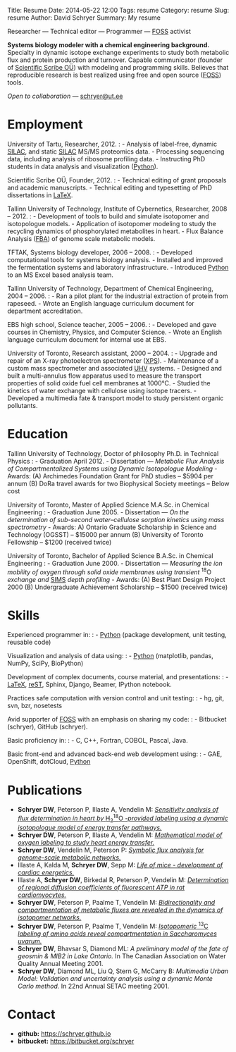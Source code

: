 Title: Resume
Date: 2014-05-22 12:00
Tags: resume
Category: resume
Slug: resume
Author: David Schryer
Summary: My resume

Researcher — Technical editor — Programmer —
[FOSS](http://en.wikipedia.org/wiki/Free_and_open-source_software)
activist

**Systems biology modeler with a chemical engineering background.**
Specialty in dynamic isotope exchange experiments to study both
metabolic flux and protein production and turnover. Capable communicator
(founder of [Scientific Scribe OÜ](http://www.scientificscribe.com)) with
modeling and programming skills. Believes that reproducible research is
best realized using free and open source
([FOSS](http://en.wikipedia.org/wiki/Free_and_open-source_software))
tools.

*Open to collaboration* — <schryer@ut.ee>

Employment
==========

University of Tartu, Researcher, 2012.
:   -   Analysis of label-free, dynamic
        [SILAC](http://en.wikipedia.org/wiki/Stable_isotope_labeling_by_amino_acids_in_cell_culture),
        and static
        [SILAC](http://en.wikipedia.org/wiki/Stable_isotope_labeling_by_amino_acids_in_cell_culture)
        MS/MS proteomics data.
    -   Processing sequencing data, including analysis of ribosome
        profiling data.
    -   Instructing PhD students in data analysis and visualization
        ([Python](http://www.python.org)).

Scientific Scribe OÜ, Founder, 2012.
:   -   Technical editing of grant proposals and academic manuscripts.
    -   Technical editing and typesetting of PhD dissertations in
        [LaTeX](http://www.latex-project.org/).

Tallinn University of Technology, Institute of Cybernetics, Researcher, 2008 – 2012.
:   -   Development of tools to build and simulate isotopomer and
        isotopologue models.
    -   Application of isotopomer modeling to study the recycling
        dynamics of phosphorylated metabolites in heart.
    -   Flux Balance Analysis
        ([FBA](http://en.wikipedia.org/wiki/Flux_Balance_Analysis)) of
        genome scale metabolic models.

TFTAK, Systems biology developer, 2006 – 2008.
:   -   Developed computational tools for systems biology analysis.
    -   Installed and improved the fermentation systems and laboratory
        infrastructure.
    -   Introduced [Python](http://www.python.org) to an MS Excel based
        analysis team.

Tallinn University of Technology, Department of Chemical Engineering, 2004 – 2006.
:   -   Ran a pilot plant for the industrial extraction of protein from
        rapeseed.
    -   Wrote an English language curriculum document for department
        accreditation.

EBS high school, Science teacher, 2005 – 2006.
:   -   Developed and gave courses in Chemistry, Physics, and Computer
        Science.
    -   Wrote an English language curriculum document for internal use
        at EBS.

University of Toronto, Research assistant, 2000 – 2004.
:   -   Upgrade and repair of an X-ray photoelectron spectrometer
        ([XPS](http://en.wikipedia.org/wiki/X-ray_photoelectron_spectroscopy)).
    -   Maintenance of a custom mass spectrometer and associated
        [UHV](http://en.wikipedia.org/wiki/Ultra-high_vacuum) systems.
    -   Designed and built a multi-annulus flow apparatus used to
        measure the transport properties of solid oxide fuel cell
        membranes at 1000°C.
    -   Studied the kinetics of water exchange with cellulose using
        isotope tracers.
    -   Developed a multimedia fate & transport model to study
        persistent organic pollutants.

Education
=========

Tallinn University of Technology, Doctor of philosophy Ph.D. in Technical Physics
:   -   Graduation April 2012.
    -   Dissertation — *Metabolic Flux Analysis of Compartmentalized
        Systems using Dynamic Isotopologue Modeling*
    -   Awards: (A) Archimedes Foundation Grant for PhD studies – \$5904
        per annum (B) DoRa travel awards for two Biophysical Society
        meetings – Below cost

University of Toronto, Master of Applied Science M.A.Sc. in Chemical Engineering
:   -   Graduation June 2005.
    -   Dissertation — *On the determination of sub-second
        water–cellulose sorption kinetics using mass spectrometry*
    -   Awards: A) Ontario Graduate Scholarship in Science and
        Technology (OGSST) – \$15000 per annum (B) University of Toronto
        Fellowship – \$1200 (received twice)

University of Toronto, Bachelor of Applied Science B.A.Sc. in Chemical Engineering
:   -   Graduation June 2000.
    -   Dissertation — *Measuring the ion mobility of oxygen through
        solid oxide membranes using transient* $^{18}\text{O}$ *exchange and*
        [SIMS](http://en.wikipedia.org/wiki/Secondary_ion_mass_spectrometry)
        *depth profiling*
    -   Awards: (A) Best Plant Design Project 2000 (B) Undergraduate
        Achievement Scholarship – \$1500 (received twice)

Skills
======

Experienced programmer in:
:   -   [Python](http://www.python.org) (package development, unit
        testing, reusable code)

Visualization and analysis of data using:
:   -   [Python](http://www.python.org) (matplotlib, pandas, NumPy,
        SciPy, BioPython)

Development of complex documents, course material, and presentations:
:   -   [LaTeX](http://www.latex-project.org/),
        [reST](http://en.wikipedia.org/wiki/ReStructuredText), Sphinx,
        Django, Beamer, IPython notebook.

Practices safe computation with version control and unit testing:
:   -   hg, git, svn, bzr, nosetests

Avid supporter of [FOSS](http://en.wikipedia.org/wiki/Free_and_open-source_software) with an emphasis on sharing my code:
:   -   Bitbucket (schryer), GitHub (schryer).

Basic proficiency in:
:   -   C, C++, Fortran, COBOL, Pascal, Java.

Basic front-end and advanced back-end web development using:
:   -   GAE, OpenShift, dotCloud, [Python](http://www.python.org)

Publications
============

-   **Schryer DW**, Peterson P, Illaste A, Vendelin M: [*Sensitivity analysis
    of flux determination in heart by* $\text{H}_2^{18}\text{O}$ *-provided labeling
    using a dynamic isotopologue model of energy transfer pathways.*](http://www.ploscompbiol.org/article/info%3Adoi%2F10.1371%2Fjournal.pcbi.1002795)
-   **Schryer DW**, Peterson P, Illaste A, Vendelin M: [*Mathematical model
    of oxygen labeling to study heart energy transfer.*](http://www.sciencedirect.com/science/article/pii/S0006349511021254)
-   **Schryer DW**, Vendelin M, Peterson P: [*Symbolic flux analysis for
    genome-scale metabolic networks.*](http://www.biomedcentral.com/1752-0509/5/81)
-   Illaste A, Kalda M, **Schryer DW**, Sepp M: [*Life of mice - development
    of cardiac energetics.*](http://jp.physoc.org/content/588/23/4617.long) 
-   Illaste A, **Schryer DW**, Birkedal R, Peterson P, Vendelin M:
    [*Determination of regional diffusion coefficients of fluorescent ATP
    in rat cardiomyocytes.*](http://www.sciencedirect.com/science/article/pii/S0006349509059128) 
-   **Schryer DW**, Peterson P, Paalme T, Vendelin M: [*Bidirectionality and
    compartmentation of metabolic fluxes are revealed in the dynamics of
    isotopomer networks.*](http://www.mdpi.com/1422-0067/10/4/1697)
-   **Schryer DW**, Peterson P, Paalme T, Vendelin M: [*Isotopomeric* $^{13}\text{C}$
    *labeling of amino acids reveal compartmentation in Saccharomyces
    uvarum.*](http://www.sciencedirect.com/science/article/pii/S0006349508017529) 
-   **Schryer DW**, Bhavsar S, Diamond ML: *A preliminary model of the fate
    of geosmin & MIB2 in Lake Ontario.* In The Canadian Association on
    Water Quality Annual Meeting 2001.
-   **Schryer DW**, Diamond ML, Liu Q, Stern G, McCarry B: *Multimedia Urban
    Model: Validation and uncertainty analysis using a dynamic Monte
    Carlo method.* In 22nd Annual SETAC meeting 2001.

Contact
=======

-   **github:** <https://schryer.github.io>
-   **bitbucket:** <https://bitbucket.org/schryer>

